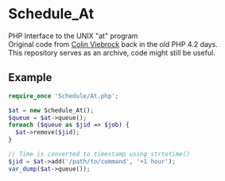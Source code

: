 Schedule_At
===========

PHP Interface to the UNIX "at" program    
Original code from [Colin Viebrock](https://github.com/cviebrock) back in the old PHP 4.2 days.    
This repository serves as an archive, code might still be useful.

Example
-------

```php
require_once 'Schedule/At.php';

$at = new Schedule_At();
$queue = $at->queue();
foreach ($queue as $jid => $job) {
  $at->remove($jid);
}

// Time is converted to timestamp using strtotime()
$jid = $at->add('/path/to/command', '+1 hour');
var_dump($at->queue());
```

